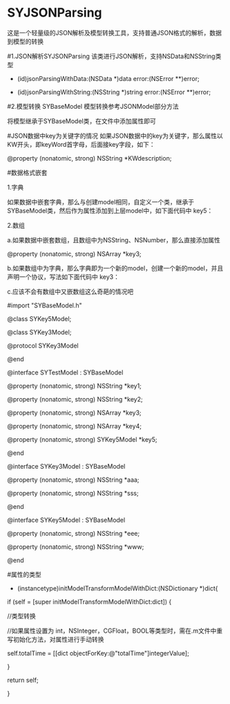 # SYJSONParsing
这是一个轻量级的JSON解析及模型转换工具，支持普通JSON格式的解析，数据到模型的转换

#1.JSON解析SYJSONParsing
该类进行JSON解析，支持NSData和NSString类型

+ (id)jsonParsingWithData:(NSData *)data error:(NSError **)error;

+ (id)jsonParsingWithString:(NSString *)string error:(NSError **)error;


#2.模型转换 SYBaseModel
模型转换参考JSONModel部分方法

将模型继承于SYBaseModel类，在文件中添加属性即可

#JSON数据中key为关键字的情况
如果JSON数据中的key为关键字，那么属性以KW开头，即keyWord首字母，后面接key字段，如下：

@property (nonatomic, strong) NSString *KWdescription;

#数据格式嵌套

1.字典

如果数据中嵌套字典，那么与创建model相同，自定义一个类，继承于SYBaseModel类，然后作为属性添加到上层model中，如下面代码中 key5：

2.数组

a.如果数据中嵌套数组，且数组中为NSString、NSNumber，那么直接添加属性 

@property (nonatomic, strong) NSArray *key3;

b.如果数组中为字典，那么字典即为一个新的model，创建一个新的model，并且声明一个协议，写法如下面代码中 key3：

c.应该不会有数组中又嵌数组这么奇葩的情况吧


#import "SYBaseModel.h"

@class SYKey5Model;

@class SYKey3Model;

@protocol SYKey3Model <NSObject>

@end

@interface SYTestModel : SYBaseModel

@property (nonatomic, strong) NSString *key1;

@property (nonatomic, strong) NSString *key2;

@property (nonatomic, strong) NSArray <SYKey3Model>*key3;

@property (nonatomic, strong) NSArray *key4;

@property (nonatomic, strong) SYKey5Model *key5;

@end

@interface SYKey3Model : SYBaseModel

@property (nonatomic, strong) NSString *aaa;

@property (nonatomic, strong) NSString *sss;

@end

@interface SYKey5Model : SYBaseModel

@property (nonatomic,  strong) NSString *eee;

@property (nonatomic, strong) NSString *www;

@end




#属性的类型

- (instancetype)initModelTransformModelWithDict:(NSDictionary *)dict{

if (self = [super initModelTransformModelWithDict:dict]) {

//类型转换

//如果属性设置为 int，NSInteger，CGFloat，BOOL等类型时，需在.m文件中重写初始化方法，对属性进行手动转换

self.totalTime = [[dict objectForKey:@"totalTime"]integerValue];

}

return self;

}

 
